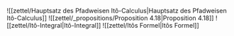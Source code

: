 ![[zettel/Hauptsatz des Pfadweisen Itô-Calculus|Hauptsatz des Pfadweisen Itô-Calculus]]
![[zettel/_propositions/Proposition 4.18|Proposition 4.18]]
![[zettel/Itô-Integral|Itô-Integral]]
![[zettel/Itôs Formel|Itôs Formel]]